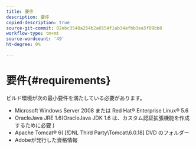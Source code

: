 ```yaml
---
title: 要件
description: 要件
copied-description: true
source-git-commit: 02ebc3548a254b2a6554f1ab34afbb3ea5f09bb8
workflow-type: tm+mt
source-wordcount: '49'
ht-degree: 0%

---
```


# 要件{#requirements}

ビルド環境が次の最小要件を満たしている必要があります。

* Microsoft Windows Server 2008 または Red Hat® Enterprise Linux® 5.6
* OracleJava JRE 1.6(OracleJava JDK 1.6 は、カスタム認証拡張機能を作成するために必要 )
* Apache Tomcat® 6( [!DNL Third Party\Tomcat\6.0.18] DVD のフォルダー
* Adobeが発行した資格情報
